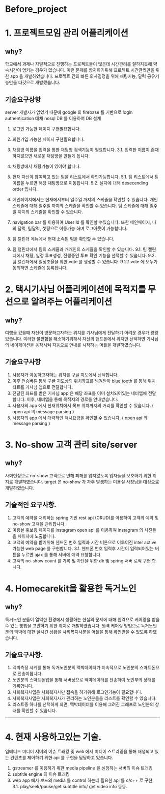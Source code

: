 # Before_project

# 1. 프로젝트모임 관리 어플리케이션 

## why?
학교에서 과제나 자발적으로 진행하는 프로젝트들이 많은데 시간관리를 잘하지못해 약속시간이 엉키는 경우가 있습니다.
이런 문제를 방지하기위해 프로젝트 시간관리만을 위한 app 을 개발하였습니다.
프로젝트 간의 빠른 의사결정을 위해 채팅기능, 달력 공유기능만을 타깃으로 개발했습니다.

## 기술요구상항
server 개발자가 없었기 때문에 google 의 firebase 를 기반으로 login authentication 대채
nosql DB 를 이용하여 DB 설계

1. 로그인 가능한 페이지 구현필요합니다.
2. 회원가입 가능한 페이지 구현필요합니다.
3. 채팅방 이름을 입력을 통한 채팅방 검색기능이 필요합니다.
	3.1. 입력한 이름이 존재하지않으면 새로운 채팅방을 만들게 됩니다.
4. 채팅방에서 채팅기능이 있어야 합니다.

5. 현재 자신이 참여하고 있는 팀을 리스트에서 확인가능합니다.
	5.1. 팀 리스트에서 팀이름을 누르면 해당 채팅방으로 이동합니다.
	5.2. 날자에 대해 desecending order 입니다.
	
6. 메인페이지에서는 현재에서부터 일주일 까지의 스케쥴을 확인할 수 있습니다.
	개인 스케쥴에 대해 일주일 까지의 스케쥴을 확인할 수 있습니다.
	팀 스케쥴에 대해 일주일 까지의 스케줄을 확인할 수 있습니다.
7. navigation bar 를 이용하여 User Id 를 확인할 수있습니다. 
또한 메인페이지, 나의 달력, 팀달력, 셋팅으로 이동가능 하며 로그아웃이 가능합니다.
8. 팀 캘린더 메뉴에서 현재 소속된 팀을 확인할 수 있습니다.
9. 팀 캘린더에서 팀의 스케쥴과 개개인의 스케쥴을 확인할 수 있습니다.
	9.1. 팀 캘린더에서 채팅, 일정 투표생성, 진행중인 투표 확인 기능을 선택할 수 있습니다.
	9.2. 팀 캘린더에서 일정조율을 위한 vote 를 생성할 수 있습니다.
		9.2.1 vote 에 모두가 동의하면 스케쥴에 등록됩니다.

# 2. 택시기사님 어플리케이션에 목적지를 무선으로 알려주는 어플리케이션

## why?
여행을 갔을때 자신이 방문하고자하는 위치를 기사님에게 전달하기 어려운 경우가 왕왕있습니다.
이러한 불편함을 해소하기위해서 자신의 핸드폰에서 위치만 선택하면 기사님의 네이게이션을 동작시켜 자동으로 안내를 시작하는 어플을 개발하였습니다.

## 기술요구사항
1. 사용자가 이동하고자하는 위치를 구글 지도에서 선택합니다.
2. 이후 전송버튼 통해 구글 지도상의 위치좌표를 넘겨받아 blue tooth 를 통해 위치 좌료를 기사님 앱으로 전달합니다.
3. 전달된 좌표를 받은 기사님 app 은 해당 좌표를 이미 설치되어있는 네비앱에 전달합니다. 이후, 네비앱을 통해 목적지의 경로를 안내받습니다.
4. 사용자의 app 에서 현재위치에서 목표 위치까지의 거리를 확인할 수 있습니다. ( open api 의 message parsing )
5. 사용자의 app 에서 대략적인 택시요금을 확인할 수 있습니다. ( open api 의 message parsing )



# 3. No-show 고객 관리 site/server

## why?
사회현상으로 no-show 고객으로 인해 피해를 입지않도록 업자들을 보호하기 위한 취지로 개발하였습니다.
target 은 no-show 가 자주 발생하는 미용실 사장님을 대상으로 개발하였습니다.

## 기술적인 요구사항.
1. 고객의 예약을 처리하는 spring 기반 rest api (CRUD)를 이용하여 고객의 예약 및 no-show 고객을 관리합니다.
2. 미용실 홓보용 페이지를 instagram open api 를 이용하여 instagram 의 사진들을 페이지에 노출합니다.
3. 고객의 예약을 받기위해 핸드폰 번호 입력과 시간 버튼으로 이루어진 inter active 가능한 web page 를 구현합니다.
	3.1. 핸드폰 번호 입력후 시간이 입력되어있는 버튼을 누르면 ajax 를 통해 서버에 예약 요청합니다.
4. 고객의 no-show count 를 기록 및 차단을 위한 db 및 spring 서버 로직 구현 합니다.


# 4. Homecarekit을 활용한 독거노인 

## why?
독거노인 분들이 열악한 환경에서 생활하는 현실의 문제에 대해 원격으로 케어링을 받을 수 있는 방법을 고안하기 위한 취지로 개발하였습니다.
원격 케어링 방법으로 독거노인분의 맥박에 대한 실시간 상황을 사회복지사분을 어플을 통해 확인받을 수 있도록 하였습니다.

## 기술요구사항.
1. 맥박측정 시계를 통해 독거노인분의 맥박데이터가 지속적으로 노인분의 스마트폰으로 전송이됩니다.
2. 노인분의 스마트폰앱을 통해 서버상으로 맥박데이터를 전송하여 노인부의 상태를 기록합니다.
3. 사회복자사앱은 사회복지사만 접속을 하기위해 로그인기능이 필요합니다.
4. 사회복지사앱은 사회복지사가 관리하는 노인분들을 리스트를 확인할 수 있습니다.
4. 리스트중 하나를 선택하게 되면, 맥박데이터를 이용해 그려진 그래프로 노인분의 상태를 확인할 수 있습니다.

*****

# 4. 현재 사용하고있는 기술.
임베디드 미디어 서버의 이슈 트래킹 및 web 에서 미디어 스트리밍을 통해 재생되고 있는 컨텐츠를 제어하기 위한 api 를 구현을 담당하고 있습니다.

1. gstreamer 를 이용하기 위한 media pipeline 을 설정하는 서버의 이슈 트래킹
2. subtitle engine 의 이슈 트래킹
3. web app 에서 보드의 media 를 control 하는데 필요한 api 를 c/c++ 로 구현. 
	3.1. play/seek/pause/get subtitle info/ get video info 등등..








